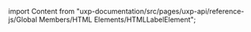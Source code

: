 
import Content from "uxp-documentation/src/pages/uxp-api/reference-js/Global Members/HTML Elements/HTMLLabelElement";

<Content query="product=photoshop"/>
